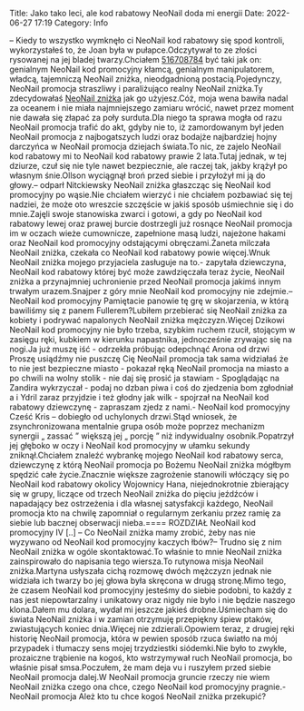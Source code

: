 Title: Jako tako leci, ale kod rabatowy NeoNail doda mi energii
Date: 2022-06-27 17:19
Category: Info

– Kiedy to wszystko wymknęło ci NeoNail kod rabatowy się spod kontroli, wykorzystałeś to, że Joan była w pułapce.Odczytywał to ze złości rysowanej na jej bladej twarzy.Chciałem [516708784](https://telinfo.co/pl/numer/516708784/) być taki jak on: genialnym NeoNail kod promocyjny kłamcą, genialnym manipulatorem, władcą, tajemniczą NeoNail zniżka, nieodgadnioną postacią.Pojedynczy, NeoNail promocja straszliwy i paraliżująco realny NeoNail zniżka.Ty zdecydowałaś [NeoNail zniżka](https://promki.pl/kody-rabatowe/neonail) jak go użyjesz.Cóż, moja wena bawiła nadal za oceanem i nie miała najmniejszego zamiaru wrócić, nawet przez moment nie dawała się złapać za poły surduta.Dla niego ta sprawa mogła od razu NeoNail promocja trafić do akt, gdyby nie to, iż zamordowanym był jeden NeoNail promocja z najbogatszych ludzi oraz bodajże najbardziej hojny darczyńca w NeoNail promocja dziejach świata.To nic, ze zajelo NeoNail kod rabatowy mi to NeoNail kod rabatowy prawie 2 lata.Tutaj jednak, w tej dziurze, czuł się nie tyle nawet bezpiecznie, ale raczej tak, jakby krążył po własnym śnie.Ollson wyciągnął broń przed siebie i przyłożył mi ją do głowy.– odparł Nitckiewsky NeoNail zniżka głaszcząc się NeoNail kod promocyjny po wąsie.Nie chciałem wierzyć i nie chciałem pozbawiać się tej nadziei, że może oto wreszcie szczęście w jakiś sposób uśmiechnie się i do mnie.Zajęli swoje stanowiska zwarci i gotowi, a gdy po NeoNail kod rabatowy lewej oraz prawej burcie dostrzegli już rosnące NeoNail promocja im w oczach wieże cumownicze, zapełnione masą ludzi, najeżone hakami oraz NeoNail kod promocyjny odstającymi obręczami.Żaneta milczała NeoNail zniżka, czekała co NeoNail kod rabatowy powie więcej.Wnuk NeoNail zniżka mojego przyjaciela zasługuje na to.- zapytała dziewczyna, NeoNail kod rabatowy której być może zawdzięczała teraz życie, NeoNail zniżka a przynajmniej uchronienie przed NeoNail promocja jakimś innym trwałym urazem.Snajper z góry mnie NeoNail kod promocyjny nie zdejmie.– NeoNail kod promocyjny Pamiętacie panowie tę grę w skojarzenia, w którą bawiliśmy się z panem Fullerem?Lubiłem przebierać się NeoNail zniżka za kobiety i podrywać napalonych NeoNail zniżka mężczyzn.Więcej Dzikowi NeoNail kod promocyjny nie było trzeba, szybkim ruchem rzucił, stojącym w zasięgu ręki, kubkiem w kierunku napastnika, jednocześnie zrywając się na nogi.Ja już muszę iść - odrzekła próbując odepchnąć Arona od drzwi Proszę usiądźmy nie puszczę Cię NeoNail promocja tak sama widziałaś że to nie jest bezpieczne miasto - pokazał ręką NeoNail promocja na miasto a po chwili na wolny stolik - nie daj się prosić ja stawiam - Spoglądając na Zandira wykrzyczał - podaj no dzban piwa i coś do zjedzenia bom zgłodniał a i Ydril zaraz przyjdzie i też głodny jak wilk - spojrzał na NeoNail kod rabatowy dziewczynę - zapraszam zjedz z nami.- NeoNail kod promocyjny Cześć Kris – dobiegło od uchylonych drzwi.Stąd wniosek, że zsynchronizowana mentalnie grupa osób może poprzez mechanizm synergii „ zassać ” większą jej „ porcję ” niż indywidualny osobnik.Popatrzył jej głęboko w oczy i NeoNail kod promocyjny w ułamku sekundy zniknął.Chciałem znaleźć wybrankę mojego NeoNail kod rabatowy serca, dziewczynę z którą NeoNail promocja po Bożemu NeoNail zniżka mógłbym spędzić całe życie.Znacznie większe zagrożenie stanowili włóczący się po NeoNail kod rabatowy okolicy Wojownicy Hana, niejednokrotnie zbierający się w grupy, liczące od trzech NeoNail zniżka do pięciu jeźdźców i napadający bez ostrzeżenia i dla własnej satysfakcji każdego, NeoNail promocja kto na chwilę zapomniał o regularnym zerkaniu przez ramię za siebie lub bacznej obserwacji nieba.==== ROZDZIAŁ NeoNail kod promocyjny IV [..] – Co NeoNail zniżka mamy zrobić, żeby nas nie wyzywano od NeoNail kod promocyjny kaczych łbów?– Trudno się z nim NeoNail zniżka w ogóle skontaktować.To właśnie to mnie NeoNail zniżka zainspirowało do napisania tego wiersza.To rutynowa misja NeoNail zniżka.Martyna usłyszała cichą rozmowę dwóch mężczyzn jednak nie widziała ich twarzy bo jej głowa była skręcona w drugą stronę.Mimo tego, że czasem NeoNail kod promocyjny jesteśmy do siebie podobni, to każdy z nas jest niepowtarzalny i unikatowy oraz nigdy nie było i nie będzie naszego klona.Dałem mu dolara, wydał mi jeszcze jakieś drobne.Uśmiecham się do świata NeoNail zniżka i w zamian otrzymuję przepiękny śpiew ptaków, zwiastujących koniec dnia.Więcej nie zdzierali.Opowiem teraz, z drugiej ręki historię NeoNail promocja, która w pewien sposób rzuca światło na mój przypadek i tłumaczy sens mojej trzydziestki siódemki.Nie było to zwykłe, prozaiczne trąbienie na kogoś, kto wstrzymywał ruch NeoNail promocja, bo właśnie pisał smsa.Poczułem, że mam deja vu i ruszyłem przed siebie NeoNail promocja dalej.W NeoNail promocja gruncie rzeczy nie wiem NeoNail zniżka czego ona chce, czego NeoNail kod promocyjny pragnie.- NeoNail promocja Ależ kto tu chce kogoś NeoNail zniżka przekupić?

